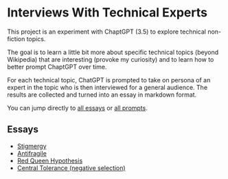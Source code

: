 # Interviews With Technical Experts

This project is an experiment with ChaptGPT (3.5) to explore technical non-fiction topics.

The goal is to learn a little bit more about specific technical topics (beyond Wikipedia) that are interesting (provoke my curiosity) and to learn how to better prompt ChaptGPT over time.

For each technical topic, ChatGPT is prompted to take on persona of an expert in the topic who is then interviewed for a general audience. The results are collected and turned into an essay in markdown format.

You can jump directly to [all essays](writing/) or [all prompts](prompts/).

## Essays

* [Stigmergy](writing/stigmergy.txt)
* [Antifragile](writing/antifragile.txt)
* [Red Queen Hypothesis](writing/red_queen.txt)
* [Central Tolerance (negative selection)](writing/negative_selection.txt)


